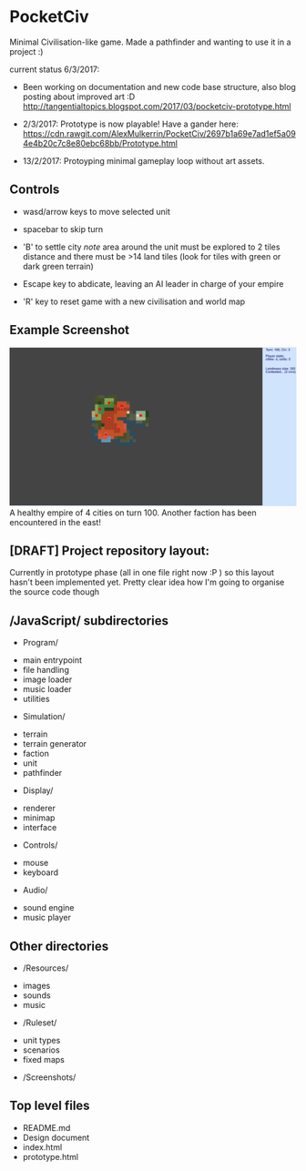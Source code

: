 # PocketCiv
Minimal Civilisation-like game. Made a pathfinder and wanting to use it in a project :)

current status 6/3/2017:
- Been working on documentation and new code base structure, also blog posting about improved art :D 
http://tangentialtopics.blogspot.com/2017/03/pocketciv-prototype.html
 
- 2/3/2017: Prototype is now playable! Have a gander here:
https://cdn.rawgit.com/AlexMulkerrin/PocketCiv/2697b1a69e7ad1ef5a094e4b20c7c8e80ebc68bb/Prototype.html
- 13/2/2017: Protoyping minimal gameplay loop without art assets.

## Controls
* wasd/arrow keys to move selected unit
* spacebar to skip turn
* 'B' to settle city *note* area around the unit must be explored to 2 tiles distance and there must be >14 land tiles (look for tiles with green or dark green terrain)

* Escape key to abdicate, leaving an AI leader in charge of your empire
* 'R' key to reset game with a new civilisation and world map

## Example Screenshot
![What your empire will hopefully look like](https://github.com/AlexMulkerrin/PocketCiv/blob/master/Screenshots/turn%20100%20auspicious%20start.png)
A healthy empire of 4 cities on turn 100. Another faction has been encountered in the east!


## [DRAFT] Project repository layout:
Currently in prototype phase (all in one file right now :P ) so this layout hasn't been implemented yet. Pretty clear idea how I'm going to organise the source code though

## /JavaScript/ subdirectories
*	Program/
 - main entrypoint
 - file handling
 - image loader
 - music loader
 - utilities
 
*	Simulation/
 - terrain
 - terrain generator
 - faction
 - unit
 - pathfinder
 
* Display/
 - renderer
 - minimap
 - interface

* Controls/
 - mouse
 - keyboard

* Audio/
 - sound engine
 - music player

## Other directories
* /Resources/
 - images
 - sounds
 - music	

*	/Ruleset/
 - unit types
 - scenarios
 - fixed maps

*	/Screenshots/

## Top level files
* README.md
* Design document
* index.html
* prototype.html
